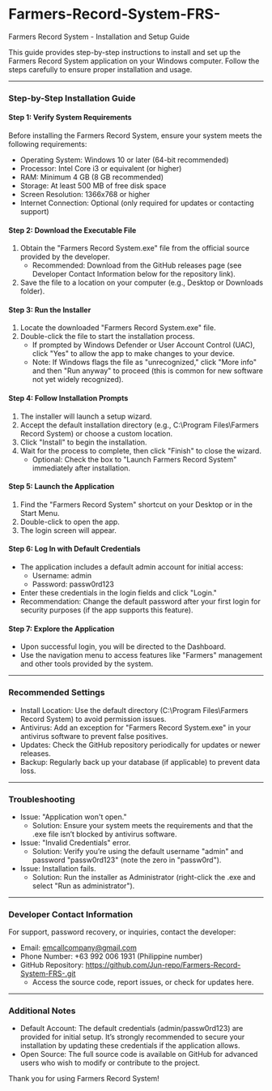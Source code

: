 # Farmers-Record-System-FRS-
Farmers Record System - Installation and Setup Guide

This guide provides step-by-step instructions to install and set up the Farmers Record System application on your Windows computer. Follow the steps carefully to ensure proper installation and usage.

---

### Step-by-Step Installation Guide

#### Step 1: Verify System Requirements
Before installing the Farmers Record System, ensure your system meets the following requirements:
- Operating System: Windows 10 or later (64-bit recommended)
- Processor: Intel Core i3 or equivalent (or higher)
- RAM: Minimum 4 GB (8 GB recommended)
- Storage: At least 500 MB of free disk space
- Screen Resolution: 1366x768 or higher
- Internet Connection: Optional (only required for updates or contacting support)

#### Step 2: Download the Executable File
1. Obtain the "Farmers Record System.exe" file from the official source provided by the developer.
   - Recommended: Download from the GitHub releases page (see Developer Contact Information below for the repository link).
2. Save the file to a location on your computer (e.g., Desktop or Downloads folder).

#### Step 3: Run the Installer
1. Locate the downloaded "Farmers Record System.exe" file.
2. Double-click the file to start the installation process.
   - If prompted by Windows Defender or User Account Control (UAC), click "Yes" to allow the app to make changes to your device.
   - Note: If Windows flags the file as "unrecognized," click "More info" and then "Run anyway" to proceed (this is common for new software not yet widely recognized).

#### Step 4: Follow Installation Prompts
1. The installer will launch a setup wizard.
2. Accept the default installation directory (e.g., C:\Program Files\Farmers Record System) or choose a custom location.
3. Click "Install" to begin the installation.
4. Wait for the process to complete, then click "Finish" to close the wizard.
   - Optional: Check the box to "Launch Farmers Record System" immediately after installation.

#### Step 5: Launch the Application
1. Find the "Farmers Record System" shortcut on your Desktop or in the Start Menu.
2. Double-click to open the app.
3. The login screen will appear.

#### Step 6: Log In with Default Credentials
- The application includes a default admin account for initial access:
  - Username: admin
  - Password: passw0rd123
- Enter these credentials in the login fields and click "Login."
- Recommendation: Change the default password after your first login for security purposes (if the app supports this feature).

#### Step 7: Explore the Application
- Upon successful login, you will be directed to the Dashboard.
- Use the navigation menu to access features like "Farmers" management and other tools provided by the system.

---

### Recommended Settings
- Install Location: Use the default directory (C:\Program Files\Farmers Record System) to avoid permission issues.
- Antivirus: Add an exception for "Farmers Record System.exe" in your antivirus software to prevent false positives.
- Updates: Check the GitHub repository periodically for updates or newer releases.
- Backup: Regularly back up your database (if applicable) to prevent data loss.

---

### Troubleshooting
- Issue: "Application won't open."
  - Solution: Ensure your system meets the requirements and that the .exe file isn’t blocked by antivirus software.
- Issue: "Invalid Credentials" error.
  - Solution: Verify you’re using the default username "admin" and password "passw0rd123" (note the zero in "passw0rd").
- Issue: Installation fails.
  - Solution: Run the installer as Administrator (right-click the .exe and select "Run as administrator").

---

### Developer Contact Information
For support, password recovery, or inquiries, contact the developer:
- Email: emcallcompany@gmail.com
- Phone Number: +63 992 006 1931 (Philippine number)
- GitHub Repository: https://github.com/Jun-repo/Farmers-Record-System-FRS-.git
  - Access the source code, report issues, or check for updates here.

---

### Additional Notes
- Default Account: The default credentials (admin/passw0rd123) are provided for initial setup. It’s strongly recommended to secure your installation by updating these credentials if the application allows.
- Open Source: The full source code is available on GitHub for advanced users who wish to modify or contribute to the project.

Thank you for using Farmers Record System!
